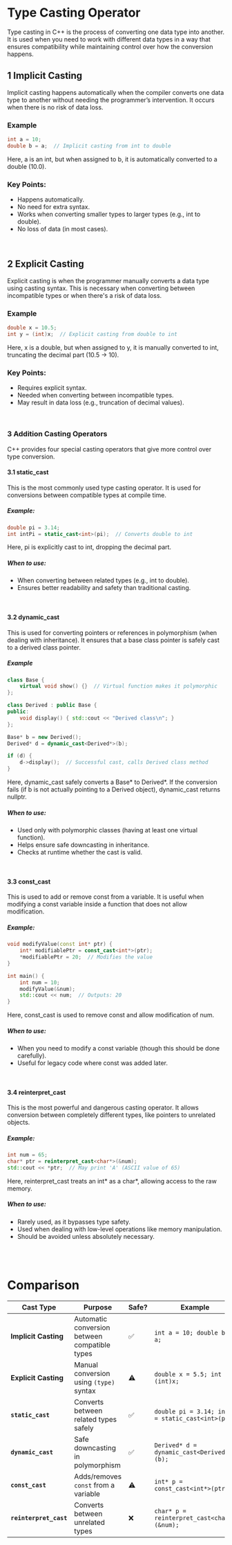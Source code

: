 # Type Casting Operator
Type casting in C++ is the process of converting one data type into another. It is used when you need to work with different data types in a way that ensures compatibility while maintaining control over how the conversion happens.<br>


## 1 Implicit Casting
Implicit casting happens automatically when the compiler converts one data type to another without needing the programmer’s intervention. It occurs when there is no risk of data loss.

### Example
```cpp
int a = 10;
double b = a;  // Implicit casting from int to double
```
Here, a is an int, but when assigned to b, it is automatically converted to a double (10.0).

### Key Points:
 - Happens automatically.
 - No need for extra syntax.
 - Works when converting smaller types to larger types (e.g., int to double).
 - No loss of data (in most cases).
<br>


## 2 Explicit Casting
Explicit casting is when the programmer manually converts a data type using casting syntax. This is necessary when converting between incompatible types or when there's a risk of data loss.

### Example
```cpp
double x = 10.5;
int y = (int)x;  // Explicit casting from double to int
```
Here, x is a double, but when assigned to y, it is manually converted to int, truncating the decimal part (10.5 → 10).

### Key Points:
 - Requires explicit syntax.
 - Needed when converting between incompatible types.
 - May result in data loss (e.g., truncation of decimal values).
<br>


### 3 Addition Casting Operators
C++ provides four special casting operators that give more control over type conversion.<br>

#### 3.1 static_cast
This is the most commonly used type casting operator. It is used for conversions between compatible types at compile time.

##### Example:
```cpp
double pi = 3.14;
int intPi = static_cast<int>(pi);  // Converts double to int
```
Here, pi is explicitly cast to int, dropping the decimal part.

##### When to use:
 - When converting between related types (e.g., int to double).
 - Ensures better readability and safety than traditional casting.
<br>



#### 3.2 dynamic_cast
This is used for converting pointers or references in polymorphism (when dealing with inheritance). It ensures that a base class pointer is safely cast to a derived class pointer.

##### Example
```cpp
class Base {
    virtual void show() {}  // Virtual function makes it polymorphic
};

class Derived : public Base {
public:
    void display() { std::cout << "Derived class\n"; }
};

Base* b = new Derived();
Derived* d = dynamic_cast<Derived*>(b);

if (d) {
    d->display();  // Successful cast, calls Derived class method
}
```
Here, dynamic_cast safely converts a Base* to Derived*. If the conversion fails (if b is not actually pointing to a Derived object), dynamic_cast returns nullptr.

##### When to use:
 - Used only with polymorphic classes (having at least one virtual function).
 - Helps ensure safe downcasting in inheritance.
 - Checks at runtime whether the cast is valid.
<br>



#### 3.3 const_cast
This is used to add or remove const from a variable. It is useful when modifying a const variable inside a function that does not allow modification.

##### Example:
```cpp
void modifyValue(const int* ptr) {
    int* modifiablePtr = const_cast<int*>(ptr);
    *modifiablePtr = 20;  // Modifies the value
}

int main() {
    int num = 10;
    modifyValue(&num);
    std::cout << num;  // Outputs: 20
}
```
Here, const_cast is used to remove const and allow modification of num.

##### When to use:
 - When you need to modify a const variable (though this should be done carefully).
 - Useful for legacy code where const was added later.
<br>



#### 3.4 reinterpret_cast
This is the most powerful and dangerous casting operator. It allows conversion between completely different types, like pointers to unrelated objects.

##### Example:
```cpp
int num = 65;
char* ptr = reinterpret_cast<char*>(&num);
std::cout << *ptr;  // May print 'A' (ASCII value of 65)
```
Here, reinterpret_cast treats an int* as a char*, allowing access to the raw memory.

##### When to use:
 - Rarely used, as it bypasses type safety.
 - Used when dealing with low-level operations like memory manipulation.
 - Should be avoided unless absolutely necessary.
<br>
<br>



# Comparison


| Cast Type        | Purpose                                      | Safe? | Example |
|-----------------|----------------------------------------------|-------|---------|
| **Implicit Casting**  | Automatic conversion between compatible types | ✅    | `int a = 10; double b = a;` |
| **Explicit Casting**  | Manual conversion using `(type)` syntax | ⚠️    | `double x = 5.5; int y = (int)x;` |
| **`static_cast`**  | Converts between related types safely      | ✅    | `double pi = 3.14; int x = static_cast<int>(pi);` |
| **`dynamic_cast`** | Safe downcasting in polymorphism          | ✅    | `Derived* d = dynamic_cast<Derived*>(b);` |
| **`const_cast`**   | Adds/removes `const` from a variable      | ⚠️    | `int* p = const_cast<int*>(ptr);` |
| **`reinterpret_cast`** | Converts between unrelated types      | ❌    | `char* p = reinterpret_cast<char*>(&num);` |
